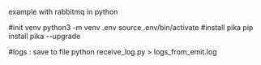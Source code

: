 example with rabbitmq in python

#init venv
python3 -m venv .env
source .env/bin/activate
#install pika
pip install pika --upgrade



#logs : save to file
python receive_log.py > logs_from_emit.log
